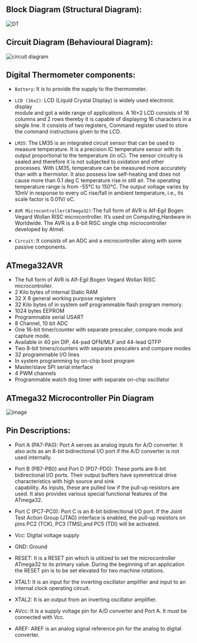 ## Block Diagram (Structural Diagram):

![DT](https://user-images.githubusercontent.com/80105220/154845541-461e7bb9-b259-494d-904b-7dabd4cc8a1a.jpg)

## Circuit Diagram (Behavioural Diagram):

![circuit diagram](https://user-images.githubusercontent.com/80105220/157038293-a15eed39-2ecf-4c6f-b70d-75a587f6f0f5.jpg)

## Digital Thermometer components:
* `Battery`: It is to provide the supply to the thermometer.

* `LCD (16x2)`: LCD (Liquid Crystal Display) is widely used electronic display  
  module and got a wide range of applications. 
  A 16×2 LCD consists of 16 columns and 2 rows thereby it is capable of displaying 16 characters in a single line. 
  It consists of two registers, Command register used to store the command instructions given to the LCD.

* `LM35`: The LM35 is an integrated circuit sensor that can be used to measure temperature. 
  It is a precision IC temperature sensor with its output proportional to the temperature (in oC). 
  The sensor circuitry is sealed and therefore it is not subjected to oxidation and other processes.
  With  LM35,  temperature  can be  measured  more  accurately  than  with  a thermistor. 
  It  also  possess  low  self-heating  and  does  not  cause  more  than  0.1 deg C temperature rise in still air. 
  The operating temperature range is from -55°C to 150°C. 
  The output voltage varies by 10mV in response to every oC rise/fall in ambient temperature, i.e., its scale factor is 0.01V/ oC. 

* `AVR Microcontroller(ATmega32)`:The full form of AVR is Alf-Egil Bogen Vegard Wollan RISC 
  microcontroller. It’s used on Computing,Hardware in Worldwide. 
  The AVR is a 8-bit RISC single chip microcontroller developed by Atmel. 

* `Circuit`: It consists of an ADC and a microcontroller along with some passive 
  components.
  
## ATmega32AVR
*  The full form of AVR is Alf-Egil Bogen Vegard Wollan RISC microcontroller.   
*  2 Kilo bytes of internal Static RAM
*  32 X 8 general working purpose registers
*  32 Kilo bytes of in system self programmable flash program memory.
*  1024 bytes EEPROM
*  Programmable serial USART
*  8 Channel, 10 bit ADC
*  One 16-bit timer/counter with separate prescaler, compare mode and capture mode.
*  Available in 40 pin DIP, 44-pad QFN/MLF and 44-lead QTFP
*  Two 8-bit timers/counters with separate prescalers and compare modes
*  32 programmable I/O lines
*  In system programming by on-chip boot program
*  Master/slave SPI serial interface
*  4 PWM channels
*  Programmable watch dog timer with separate on-chip oscillator
## ATmega32 Microcontroller Pin Diagram
![image](https://user-images.githubusercontent.com/80105220/157039786-10214da8-bf9c-4d08-bc99-c578f22a20ba.png)

## Pin Descriptions:
* Port A (PA7-PA0): Port A serves as analog inputs for A/D converter. It also acts as an 8-bit bidirectional I/O port if the A/D converter is not used internally.

* Port B (PB7-PB0) and Port D (PD7-PD0): These ports are 8-bit bidirectional I/O ports. Their output buffers have symmetrical drive characteristics with high source and sink  
  capability.
  As inputs, these are pulled low if the pull-up resistors are used. It also provides various special functional features of the ATmega32.

* Port C (PC7-PC0): Port C is an 8-bit bidirectional I/O port. If the Joint Test Action Group (JTAG) interface is enabled, 
  the pull-up resistors on pins PC2 (TCK), PC3 (TMS),and PC5 (TDI) will be activated.
* Vcc: Digital voltage supply

* GND: Ground

* RESET: It is a RESET pin which is utilized to set the microcontroller ATmega32 to its primary value. During the beginning of an application the RESET pin is to be set elevated 
  for two machine rotations.

* XTAL1: It is an input for the inverting oscillator amplifier and input to an internal clock operating circuit.

* XTAL2: It is an output from an inverting oscillator amplifier.

* AVcc: It is a supply voltage pin for A/D converter and Port A. It must be connected with Vcc.

* AREF: AREF is an analog signal reference pin for the analog to digital converter.
